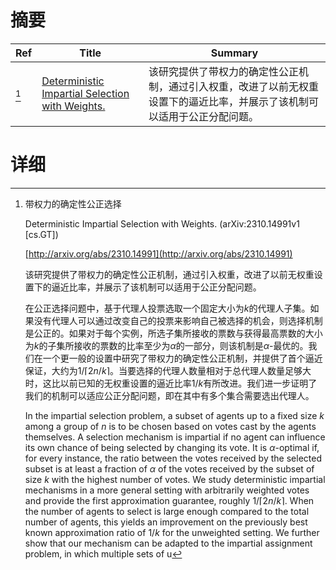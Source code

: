 # 摘要

| Ref | Title | Summary |
| --- | --- | --- |
| [^1] | [Deterministic Impartial Selection with Weights.](http://arxiv.org/abs/2310.14991) | 该研究提供了带权力的确定性公正机制，通过引入权重，改进了以前无权重设置下的逼近比率，并展示了该机制可以适用于公正分配问题。 |

# 详细

[^1]: 带权力的确定性公正选择

    Deterministic Impartial Selection with Weights. (arXiv:2310.14991v1 [cs.GT])

    [http://arxiv.org/abs/2310.14991](http://arxiv.org/abs/2310.14991)

    该研究提供了带权力的确定性公正机制，通过引入权重，改进了以前无权重设置下的逼近比率，并展示了该机制可以适用于公正分配问题。

    

    在公正选择问题中，基于代理人投票选取一个固定大小为$k$的代理人子集。如果没有代理人可以通过改变自己的投票来影响自己被选择的机会，则选择机制是公正的。如果对于每个实例，所选子集所接收的票数与获得最高票数的大小为$k$的子集所接收的票数的比率至少为$\alpha$的一部分，则该机制是$\alpha$-最优的。我们在一个更一般的设置中研究了带权力的确定性公正机制，并提供了首个逼近保证，大约为$1/\lceil 2n/k\rceil$。当要选择的代理人数量相对于总代理人数量足够大时，这比以前已知的无权重设置的逼近比率$1/k$有所改进。我们进一步证明了我们的机制可以适应公正分配问题，即在其中有多个集合需要选出代理人。

    In the impartial selection problem, a subset of agents up to a fixed size $k$ among a group of $n$ is to be chosen based on votes cast by the agents themselves. A selection mechanism is impartial if no agent can influence its own chance of being selected by changing its vote. It is $\alpha$-optimal if, for every instance, the ratio between the votes received by the selected subset is at least a fraction of $\alpha$ of the votes received by the subset of size $k$ with the highest number of votes. We study deterministic impartial mechanisms in a more general setting with arbitrarily weighted votes and provide the first approximation guarantee, roughly $1/\lceil 2n/k\rceil$. When the number of agents to select is large enough compared to the total number of agents, this yields an improvement on the previously best known approximation ratio of $1/k$ for the unweighted setting. We further show that our mechanism can be adapted to the impartial assignment problem, in which multiple sets of u
    

